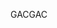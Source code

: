  <span data-ttu-id="1a709-101">GAC</span><span class="sxs-lookup"><span data-stu-id="1a709-101">GAC</span></span> 